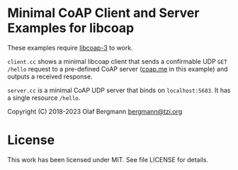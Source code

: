 Minimal CoAP Client and Server Examples for libcoap
===================================================

These examples require [libcoap-3](https://github.com/obgm/libcoap) to
work.

`client.cc` shows a minimal libcoap client that sends a confirmable
UDP `GET /hello` request to a pre-defined CoAP server
([coap.me](http://coap.me) in this example) and outputs a received
response.

`server.cc` is a minimal CoAP UDP server that binds on
`localhost:5683`. It has a single resource `/hello`.

Copyright (C) 2018-2023 Olaf Bergmann <bergmann@tzi.org>

License
=======

This work has been licensed under MIT. See file LICENSE for details.
